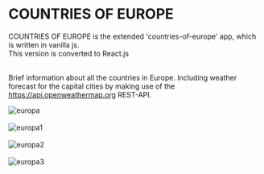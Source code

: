 <h1>COUNTRIES OF EUROPE</h1>

COUNTRIES OF EUROPE is the extended 'countries-of-europe' app, which is written in vanilla js.<br>
This version is converted to React.js<br><br>

Brief information about all the countries in Europe.
Including weather forecast for the capital cities by making use of the https://api.openweathermap.org REST-API.

![europa](https://user-images.githubusercontent.com/38325801/146386499-f52f55e7-cb04-48ee-a5cc-43091a80dffa.png)<br><br>
![europa1](https://user-images.githubusercontent.com/38325801/146386888-2c0e7406-1fac-464f-a961-57b72597e83a.png)<br><br>
![europa2](https://user-images.githubusercontent.com/38325801/146524438-b6712626-79a2-4c87-bcc0-6255e8b4570b.png)<br><br>
![europa3](https://user-images.githubusercontent.com/38325801/146385056-2363127e-5438-4afe-b5c2-a776bc5cccb2.png)<br><br>



